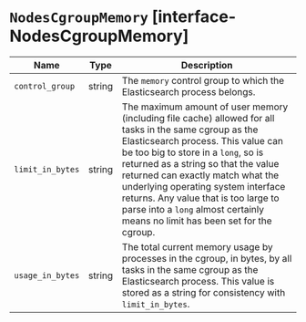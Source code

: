 # `NodesCgroupMemory` [interface-NodesCgroupMemory]

| Name | Type | Description |
| - | - | - |
| `control_group` | string | The `memory` control group to which the Elasticsearch process belongs. |
| `limit_in_bytes` | string | The maximum amount of user memory (including file cache) allowed for all tasks in the same cgroup as the Elasticsearch process. This value can be too big to store in a `long`, so is returned as a string so that the value returned can exactly match what the underlying operating system interface returns. Any value that is too large to parse into a `long` almost certainly means no limit has been set for the cgroup. |
| `usage_in_bytes` | string | The total current memory usage by processes in the cgroup, in bytes, by all tasks in the same cgroup as the Elasticsearch process. This value is stored as a string for consistency with `limit_in_bytes`. |
